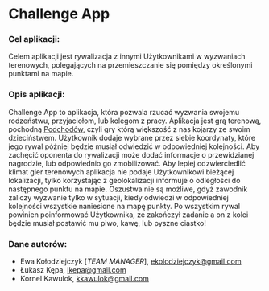 # Challenge App

### Cel aplikacji: 
    
Celem aplikacji jest rywalizacja z innymi Użytkownikami w wyzwaniach terenowych, polegających na przemieszczanie się pomiędzy określonymi punktami na mapie.
 
### Opis aplikacji:

Challenge App to aplikacja, która pozwala rzucać wyzwania swojemu rodzeństwu, przyjaciołom, lub kolegom z pracy. Aplikacja jest grą terenową, pochodną [Podchodów](https://pl.wikipedia.org/wiki/Podchody), czyli gry którą większość z nas kojarzy ze swoim dzieciństwem. Użytkownik dodaje wybrane przez siebie koordynaty, które jego rywal później będzie musiał odwiedzić w odpowiedniej kolejności. Aby zachęcić oponenta do rywalizacji może dodać informacje o przewidzianej nagrodzie, lub odpowiednio go zmobilizować. Aby lepiej odzwierciedlić klimat gier terenowych aplikacja nie podaje Użytkownikowi bieżącej lokalizacji, tylko korzystając z geolokalizacji informuje o odległości do następnego punktu na mapie. Oszustwa nie są możliwe, gdyż zawodnik zaliczy wyzwanie tylko w sytuacji, kiedy odwiedzi w odpowiedniej kolejności wszystkie naniesione na mapę punkty. Po wszystkim rywal powinien poinformować Użytkownika, że zakończył zadanie a on z kolei będzie musiał postawić mu piwo, kawę, lub pyszne ciastko!

### Dane autorów:
- Ewa Kołodziejczyk [*TEAM MANAGER*], ekolodziejczyk@gmail.com
- Łukasz Kępa, lkepa@gmail.com
- Kornel Kawulok, kkawulok@gmail.com
